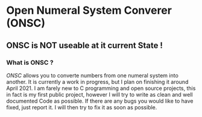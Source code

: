 # Open Numeral System Converer (ONSC)

## ONSC is NOT useable at it current State !

### What is ONSC ?

*ONSC* allows you to converte numbers from one numeral system into another.
It is currently a work in progress, but I plan on finishing it around April 
2021. I am farely new to C programming and open source projects, this in 
fact is my first public project, however I will try to write as clean and
well documented Code as possible. If there are any bugs you would like to
have fixed, just report it. I will then try to fix it as soon as possible.  

